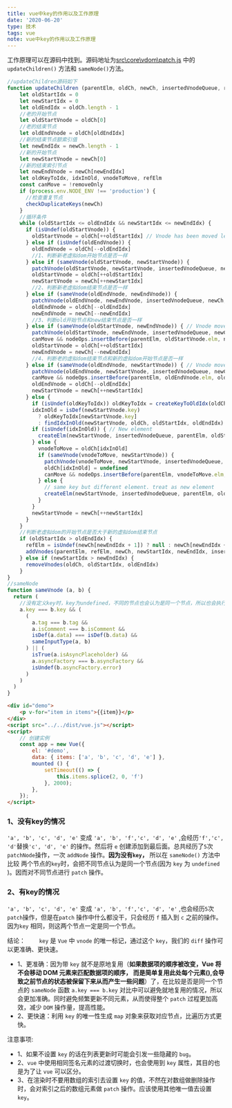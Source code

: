 ```yaml
---
title: vue中key的作用以及工作原理
date: '2020-06-20'
type: 技术
tags: vue
note: vue中key的作用以及工作原理
---
```


工作原理可以在源码中找到。源码地址为[src\core\vdom\patch.js](https://github.com/vuejs/vue/blob/dev/src/core/vdom/patch.js) 中的 `updateChildren()` 方法和 `sameNode()`方法。
```js
//updateChildren源码如下
function updateChildren (parentElm, oldCh, newCh, insertedVnodeQueue, removeOnly) {
    let oldStartIdx = 0
    let newStartIdx = 0
    let oldEndIdx = oldCh.length - 1
    //老的开始节点
    let oldStartVnode = oldCh[0]
    //老的结束节点
    let oldEndVnode = oldCh[oldEndIdx]
    //新的结束节点额索引值
    let newEndIdx = newCh.length - 1
    //新的开始节点
    let newStartVnode = newCh[0]
    //新的结束索引节点
    let newEndVnode = newCh[newEndIdx]
    let oldKeyToIdx, idxInOld, vnodeToMove, refElm
    const canMove = !removeOnly
    if (process.env.NODE_ENV !== 'production') {
      //检查重复节点
      checkDuplicateKeys(newCh)
    }
    //循环条件
    while (oldStartIdx <= oldEndIdx && newStartIdx <= newEndIdx) {
      if (isUndef(oldStartVnode)) {
        oldStartVnode = oldCh[++oldStartIdx] // Vnode has been moved left
      } else if (isUndef(oldEndVnode)) {
        oldEndVnode = oldCh[--oldEndIdx]
        //1、判断新老虚拟dom开始节点是否一样
      } else if (sameVnode(oldStartVnode, newStartVnode)) {
        patchVnode(oldStartVnode, newStartVnode, insertedVnodeQueue, newCh, newStartIdx)
        oldStartVnode = oldCh[++oldStartIdx]
        newStartVnode = newCh[++newStartIdx]
        //2、判断新老虚拟dom结束节点是否一样
      } else if (sameVnode(oldEndVnode, newEndVnode)) {
        patchVnode(oldEndVnode, newEndVnode, insertedVnodeQueue, newCh, newEndIdx)
        oldEndVnode = oldCh[--oldEndIdx]
        newEndVnode = newCh[--newEndIdx]
        //3、判断old开始节点和new结束节点是否一样
      } else if (sameVnode(oldStartVnode, newEndVnode)) { // Vnode moved right
        patchVnode(oldStartVnode, newEndVnode, insertedVnodeQueue, newCh, newEndIdx)
        canMove && nodeOps.insertBefore(parentElm, oldStartVnode.elm, nodeOps.nextSibling(oldEndVnode.elm))
        oldStartVnode = oldCh[++oldStartIdx]
        newEndVnode = newCh[--newEndIdx]
        //4、判断老的虚拟dom结束节点和新的虚拟dom开始节点是否一样
      } else if (sameVnode(oldEndVnode, newStartVnode)) { // Vnode moved left
        patchVnode(oldEndVnode, newStartVnode, insertedVnodeQueue, newCh, newStartIdx)
        canMove && nodeOps.insertBefore(parentElm, oldEndVnode.elm, oldStartVnode.elm)
        oldEndVnode = oldCh[--oldEndIdx]
        newStartVnode = newCh[++newStartIdx]
      } else {
        if (isUndef(oldKeyToIdx)) oldKeyToIdx = createKeyToOldIdx(oldCh, oldStartIdx, oldEndIdx)
        idxInOld = isDef(newStartVnode.key)
          ? oldKeyToIdx[newStartVnode.key]
          : findIdxInOld(newStartVnode, oldCh, oldStartIdx, oldEndIdx)
        if (isUndef(idxInOld)) { // New element
          createElm(newStartVnode, insertedVnodeQueue, parentElm, oldStartVnode.elm, false, newCh, newStartIdx)
        } else {
          vnodeToMove = oldCh[idxInOld]
          if (sameVnode(vnodeToMove, newStartVnode)) {
            patchVnode(vnodeToMove, newStartVnode, insertedVnodeQueue, newCh, newStartIdx)
            oldCh[idxInOld] = undefined
            canMove && nodeOps.insertBefore(parentElm, vnodeToMove.elm, oldStartVnode.elm)
          } else {
            // same key but different element. treat as new element
            createElm(newStartVnode, insertedVnodeQueue, parentElm, oldStartVnode.elm, false, newCh, newStartIdx)
          }
        }
        newStartVnode = newCh[++newStartIdx]
      }
    }
    //判断老虚拟dom的开始节点是否大于新的虚拟dom结束节点
    if (oldStartIdx > oldEndIdx) {
      refElm = isUndef(newCh[newEndIdx + 1]) ? null : newCh[newEndIdx + 1].elm
      addVnodes(parentElm, refElm, newCh, newStartIdx, newEndIdx, insertedVnodeQueue)
    } else if (newStartIdx > newEndIdx) {
      removeVnodes(oldCh, oldStartIdx, oldEndIdx)
    }
}
//sameNode
function sameVnode (a, b) {
  return (
    //没有定义key时，key为undefined，不同的节点也会认为是同一个节点，所以也会执行patch操作。
    a.key === b.key && (
      (
        a.tag === b.tag &&
        a.isComment === b.isComment &&
        isDef(a.data) === isDef(b.data) &&
        sameInputType(a, b)
      ) || (
        isTrue(a.isAsyncPlaceholder) &&
        a.asyncFactory === b.asyncFactory &&
        isUndef(b.asyncFactory.error)
      )
    )
  )
}
```
```html
<div id="demo"> 
    <p v-for="item in items">{{item}}</p>     
</div> 
<script src="../../dist/vue.js"></script> 
<script> 
    // 创建实例 
    const app = new Vue({ 
        el: '#demo', 
        data: { items: ['a', 'b', 'c', 'd', 'e'] }, 
        mounted () { 
            setTimeout(() => { 
                this.items.splice(2, 0, 'f') 
            }, 2000); 
        }, 
    }); 
</script> 
``` 
### 1、没有key的情况
`'a', 'b', 'c', 'd', 'e'` 变成 `'a', 'b', 'f','c', 'd', 'e'` ,会经历`'f','c', 'd'`替换`'c', 'd', 'e'` 的操作。然后将 `e` 创建添加到最后面。总共经历了`5`次 `patchNode`操作，一次 `addNode` 操作。**因为没有`key`，** 所以在 `sameNode()` 方法中比较 两个节点的`key`时，会把不同节点认为是同一个节点(因为 `key` 为 `undefined` )。因而对不同节点进行 `patch` 操作。
### 2、有key的情况
`'a', 'b', 'c', 'd', 'e'` 变成 `'a', 'b', 'f','c', 'd', 'e'` ,也会经历`5`次 `patch`操作，但是在`patch` 操作中什么都没干，只会经历 `f` 插入到 `c` 之前的操作。因为`key` 相同，则这两个节点一定是同一个节点。


结论：
&#8195;&#8195;`key` 是 `Vue` 中 `vnode` 的唯一标记，通过这个 `key`，我们的 `diff` 操作可以更准确、更快速。
+ 1、更准确：因为带 `key` 就不是原地复用（**如果数据项的顺序被改变，Vue 将不会移动 DOM 元素来匹配数据项的顺序， 而是简单复用此处每个元素(),会导致之前节点的状态被保留下来从而产生一些问题**）了，在比较是否是同一个节点的 `sameNode` 函数 `a.key === b.key` 对比中可以避免就地复用的情况，所以会更加准确。同时避免频繁更新不同元素，从而使得整个 `patch` 过程更加高效，减少 `DOM` 操作量，提高性能。
+ 2、更快速：利用 `key` 的唯一性生成 `map` 对象来获取对应节点，比遍历方式更快。

注意事项:
+ 1、如果不设置 `key` 的话在列表更新时可能会引发一些隐藏的 `bug`。
+ 2、`vue` 中使用相同签名元素的过渡切换时，也会使用到 `key` 属性，其目的也是为了让 `vue` 可以区分。
+ 3、在渲染时不要用数组的索引去设置 `key` 的值，不然在对数组做删除操作时，会对索引之后的数组元素做 `patch` 操作。应该使用其他唯一值去设置 `key`。  